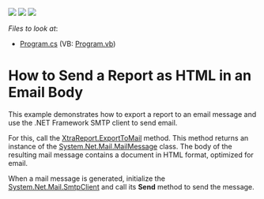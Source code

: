 <!-- default badges list -->
![](https://img.shields.io/endpoint?url=https://codecentral.devexpress.com/api/v1/VersionRange/128603177/20.2.3%2B)
[![](https://img.shields.io/badge/Open_in_DevExpress_Support_Center-FF7200?style=flat-square&logo=DevExpress&logoColor=white)](https://supportcenter.devexpress.com/ticket/details/T314020)
[![](https://img.shields.io/badge/📖_How_to_use_DevExpress_Examples-e9f6fc?style=flat-square)](https://docs.devexpress.com/GeneralInformation/403183)
<!-- default badges end -->
<!-- default file list -->
*Files to look at*:

* [Program.cs](./CS/ConsoleApplication1/Program.cs) (VB: [Program.vb](./VB/ConsoleApplication1/Program.vb))
<!-- default file list end -->
# How to Send a Report as HTML in an Email Body


This example demonstrates how to export a report to an email message and use the .NET Framework SMTP client to send email.

For this, call the [XtraReport.ExportToMail](https://docs.devexpress.com/XtraReports/DevExpress.XtraReports.UI.XtraReport.ExportToMail(System.String-System.String-System.String)) method. This method returns an instance of the <a href="https://msdn.microsoft.com/en-us/library/system.net.mail.mailmessage(v=vs.110).aspx">System.Net.Mail.MailMessage</a> class. The body of the resulting mail message contains a document in HTML format, optimized for email.

When a mail message is generated, initialize the [System.Net.Mail.SmtpClient](https://msdn.microsoft.com/en-us/library/system.net.mail.smtpclient(v=vs.110).aspx) and call its **Send** method to send the message.



